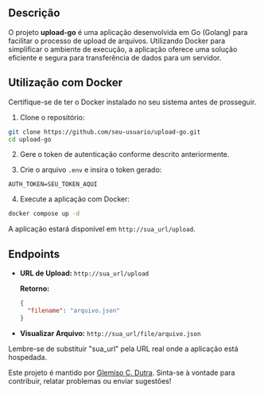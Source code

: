 ## Descrição

O projeto **upload-go** é uma aplicação desenvolvida em Go (Golang) para facilitar o processo de upload de arquivos. Utilizando Docker para simplificar o ambiente de execução, a aplicação oferece uma solução eficiente e segura para transferência de dados para um servidor.

## Utilização com Docker

Certifique-se de ter o Docker instalado no seu sistema antes de prosseguir.

1. Clone o repositório:

```bash
git clone https://github.com/seu-usuario/upload-go.git
cd upload-go
```

2. Gere o token de autenticação conforme descrito anteriormente.

3. Crie o arquivo `.env` e insira o token gerado:

```env
AUTH_TOKEN=SEU_TOKEN_AQUI
```

4. Execute a aplicação com Docker:

```bash
docker compose up -d
```

A aplicação estará disponível em `http://sua_url/upload`.

## Endpoints

- **URL de Upload:** `http://sua_url/upload`

  **Retorno:**
  ```json
  {
    "filename": "arquivo.json"
  }
  ```

- **Visualizar Arquivo:** `http://sua_url/file/arquivo.json`

Lembre-se de substituir "sua_url" pela URL real onde a aplicação está hospedada.

Este projeto é mantido por [Glemiso C. Dutra](https://github.com/DTunnel0). Sinta-se à vontade para contribuir, relatar problemas ou enviar sugestões!